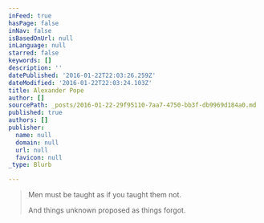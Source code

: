 ```yaml
---
inFeed: true
hasPage: false
inNav: false
isBasedOnUrl: null
inLanguage: null
starred: false
keywords: []
description: ''
datePublished: '2016-01-22T22:03:26.259Z'
dateModified: '2016-01-22T22:03:24.103Z'
title: Alexander Pope
author: []
sourcePath: _posts/2016-01-22-29f95110-7aa7-4750-bb3f-db9969d184a0.md
published: true
authors: []
publisher:
  name: null
  domain: null
  url: null
  favicon: null
_type: Blurb

---
```

> Men must be taught as if you taught them not.
> 
> And things unknown proposed as things forgot.